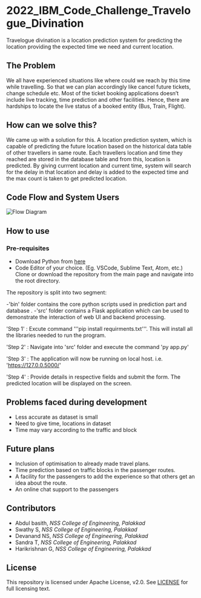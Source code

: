 # 2022_IBM_Code_Challenge_Travelogue_Divination
Travelogue divination is a location prediction system for predicting the location providing the expected time we need and current location.

## The Problem

We all have experienced situations like where could we reach by this time while travelling. So that we can plan accordingly like cancel future tickets,  change schedule etc. Most of the ticket booking applications doesn’t include live tracking, time prediction and other facilities. Hence, there are hardships to locate the live status of a booked entity (Bus, Train, Flight).

## How can we solve this?

We came up with a solution for this. A location prediction system, which is capable of predicting the future location based on the historical data table of other travellers in same route. Each travellers location and time they reached are stored in the database table and from this, location is predicted. By giving currrent location and current time, system will  search for the delay in that location and delay is added to the expected time and the max count is taken to get predicted location.

## Code Flow and System Users

![Flow Diagram](https://github.com/abasith99/2022_IBM_Code_Challenge_Travelogue/blob/main/images/Architecture.jpg)
## How to use

### Pre-requisites
- Download Python from [here](https://www.python.org/downloads/)
- Code Editor of your choice. (Eg. VSCode, Sublime Text, Atom, etc.)
Clone or download the repository from the main page and navigate into the root directory.

The repository is split into two segment:

-'bin' folder contains the core python scripts used in prediction part and database .
-'src' folder contains a Flask application which can be used to demonstrate the interaction of web UI and backend processing.

'Step 1' : Excute command '''pip install requirments.txt'''. This will install all the libraries needed to run the program.

'Step 2' : Navigate into 'src' folder and execute the command 'py app.py'

'Step 3' : The application will now be running on local host. i.e. 'https://127.0.0.5000/'

'Step 4' : Provide details in respective fields and submit the form. The predicted location will be displayed on the screen.

## Problems faced during development

- Less accurate as dataset is small
- Need to give time, locations in dataset
- Time may vary according to the traffic and block

## Future plans

- Inclusion of optimisation to already made travel plans.
- Time prediction based on traffic blocks in the passenger routes.
- A facility for the passengers to add the experience so that others get an idea about the route.
- An online chat support to the passengers

## Contributors

- Abdul basith, *NSS College of Engineering, Palakkad*
- Swathy S, *NSS College of Engineering, Palakkad*
- Devanand NS, *NSS College of Engineering, Palakkad*
- Sandra T, *NSS College of Engineering, Palakkad*
- Harikrishnan G, *NSS College of Engineering, Palakkad*

## License

This repository is licensed under Apache License, v2.0. See [LICENSE]() for full licensing text.
